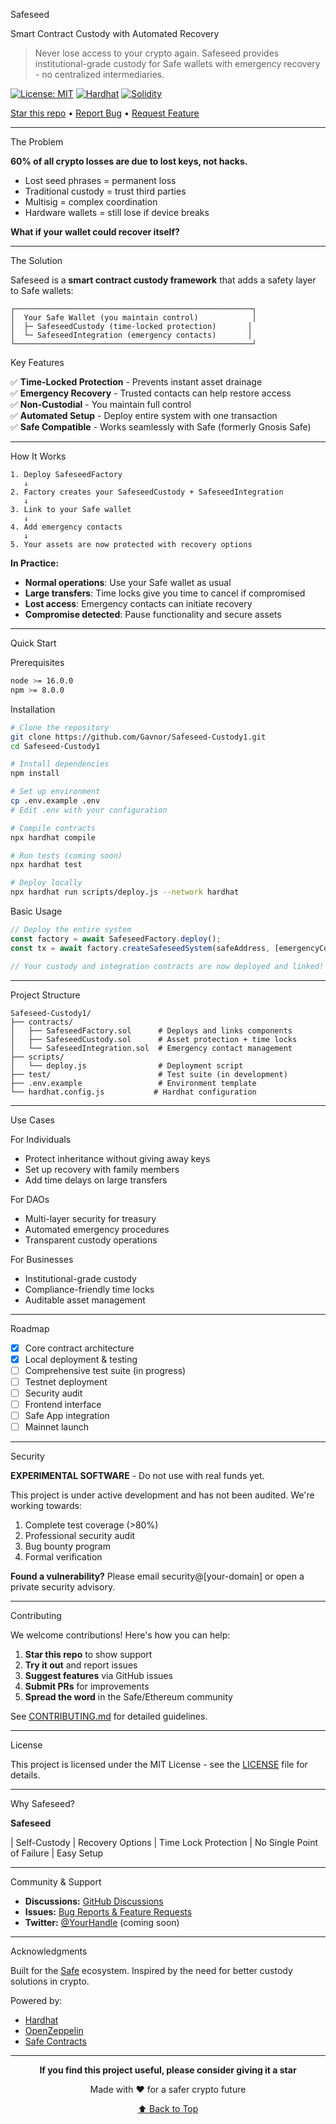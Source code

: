  Safeseed

Smart Contract Custody with Automated Recovery

> Never lose access to your crypto again. Safeseed provides institutional-grade custody for Safe wallets with emergency recovery - no centralized intermediaries.

[![License: MIT](https://img.shields.io/badge/License-MIT-yellow.svg)](https://opensource.org/licenses/MIT)
[![Hardhat](https://img.shields.io/badge/Built%20with-Hardhat-yellow)](https://hardhat.org/)
[![Solidity](https://img.shields.io/badge/Solidity-0.8.x-blue)](https://soliditylang.org/)

[Star this repo](https://github.com/Gavnor/Safeseed-Custody1) • [Report Bug](https://github.com/Gavnor/Safeseed-Custody1/issues) • [Request Feature](https://github.com/Gavnor/Safeseed-Custody1/issues)

---

 The Problem

**60% of all crypto losses are due to lost keys, not hacks.**

- Lost seed phrases = permanent loss
- Traditional custody = trust third parties
- Multisig = complex coordination
- Hardware wallets = still lose if device breaks

**What if your wallet could recover itself?**

---

 The Solution

Safeseed is a **smart contract custody framework** that adds a safety layer to Safe wallets:

```
┌─────────────────────────────────────────────────────┐
│  Your Safe Wallet (you maintain control)            │
│  ├─ SafeseedCustody (time-locked protection)       │
│  └─ SafeseedIntegration (emergency contacts)       │
└─────────────────────────────────────────────────────┘
```

 Key Features

✅ **Time-Locked Protection** - Prevents instant asset drainage  
✅ **Emergency Recovery** - Trusted contacts can help restore access  
✅ **Non-Custodial** - You maintain full control  
✅ **Automated Setup** - Deploy entire system with one transaction  
✅ **Safe Compatible** - Works seamlessly with Safe (formerly Gnosis Safe)  

---

 How It Works

```
1. Deploy SafeseedFactory
   ↓
2. Factory creates your SafeseedCustody + SafeseedIntegration
   ↓
3. Link to your Safe wallet
   ↓
4. Add emergency contacts
   ↓
5. Your assets are now protected with recovery options
```

**In Practice:**
- **Normal operations**: Use your Safe wallet as usual
- **Large transfers**: Time locks give you time to cancel if compromised
- **Lost access**: Emergency contacts can initiate recovery
- **Compromise detected**: Pause functionality and secure assets

---

 Quick Start

 Prerequisites

```bash
node >= 16.0.0
npm >= 8.0.0
```

 Installation

```bash
# Clone the repository
git clone https://github.com/Gavnor/Safeseed-Custody1.git
cd Safeseed-Custody1

# Install dependencies
npm install

# Set up environment
cp .env.example .env
# Edit .env with your configuration

# Compile contracts
npx hardhat compile

# Run tests (coming soon)
npx hardhat test

# Deploy locally
npx hardhat run scripts/deploy.js --network hardhat
```

 Basic Usage

```javascript
// Deploy the entire system
const factory = await SafeseedFactory.deploy();
const tx = await factory.createSafeseedSystem(safeAddress, [emergencyContact1, emergencyContact2]);

// Your custody and integration contracts are now deployed and linked!
```

---

 Project Structure

```
Safeseed-Custody1/
├── contracts/
│   ├── SafeseedFactory.sol      # Deploys and links components
│   ├── SafeseedCustody.sol      # Asset protection + time locks
│   └── SafeseedIntegration.sol  # Emergency contact management
├── scripts/
│   └── deploy.js                # Deployment script
├── test/                        # Test suite (in development)
├── .env.example                 # Environment template
└── hardhat.config.js           # Hardhat configuration
```

---
 Use Cases

 For Individuals
- Protect inheritance without giving away keys
- Set up recovery with family members
- Add time delays on large transfers

 For DAOs
- Multi-layer security for treasury
- Automated emergency procedures
- Transparent custody operations

 For Businesses
- Institutional-grade custody
- Compliance-friendly time locks
- Auditable asset management

---

 Roadmap

- [x] Core contract architecture
- [x] Local deployment & testing
- [ ] Comprehensive test suite (in progress)
- [ ] Testnet deployment
- [ ] Security audit
- [ ] Frontend interface
- [ ] Safe App integration
- [ ] Mainnet launch

---

 Security

**EXPERIMENTAL SOFTWARE** - Do not use with real funds yet.

This project is under active development and has not been audited. We're working towards:

1. Complete test coverage (>80%)
2. Professional security audit
3. Bug bounty program
4. Formal verification

**Found a vulnerability?** Please email security@[your-domain] or open a private security advisory.

---

 Contributing

We welcome contributions! Here's how you can help:

1. **Star this repo** to show support
2. **Try it out** and report issues
3. **Suggest features** via GitHub issues
4. **Submit PRs** for improvements
5. **Spread the word** in the Safe/Ethereum community

See [CONTRIBUTING.md](CONTRIBUTING.md) for detailed guidelines.

---

 License

This project is licensed under the MIT License - see the [LICENSE](LICENSE) file for details.

---

 Why Safeseed?

 **Safeseed** 

| Self-Custody
| Recovery Options
| Time Lock Protection 
| No Single Point of Failure 
| Easy Setup

---

 Community & Support

- **Discussions:** [GitHub Discussions](https://github.com/Gavnor/Safeseed-Custody1/discussions)
- **Issues:** [Bug Reports & Feature Requests](https://github.com/Gavnor/Safeseed-Custody1/issues)
- **Twitter:** [@YourHandle](#) (coming soon)

---

 Acknowledgments

Built for the [Safe](https://safe.global/) ecosystem. Inspired by the need for better custody solutions in crypto.

Powered by:
- [Hardhat](https://hardhat.org/)
- [OpenZeppelin](https://openzeppelin.com/)
- [Safe Contracts](https://github.com/safe-global/safe-contracts)

---

<div align="center">

**If you find this project useful, please consider giving it a star**

Made with ❤️ for a safer crypto future

[⬆ Back to Top](#-safeseed)

</div>